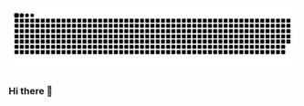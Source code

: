 
<picture>
  <source media="(prefers-color-scheme: dark)" srcset="https://raw.githubusercontent.com/lqllife/lqllife/output/github-contribution-grid-snake-dark.svg">
  <source media="(prefers-color-scheme: light)" srcset="https://raw.githubusercontent.com/lqllife/lqllife/output/github-contribution-grid-snake.svg">
  <img alt="github contribution grid snake animation" src="https://raw.githubusercontent.com/lqllife/lqllife/output/github-contribution-grid-snake.svg">
</picture>

### Hi there 👋

<!--
**huangchen-byte/huangchen-byte** is a ✨ _special_ ✨ repository because its `README.md` (this file) appears on your GitHub profile.

Here are some ideas to get you started:

- 🔭 I’m currently working on ...
- 🌱 I’m currently learning ...
- 👯 I’m looking to collaborate on ...
- 🤔 I’m looking for help with ...
- 💬 Ask me about ...
- 📫 How to reach me: ...
- 😄 Pronouns: ...
- ⚡ Fun fact: ...
-->
